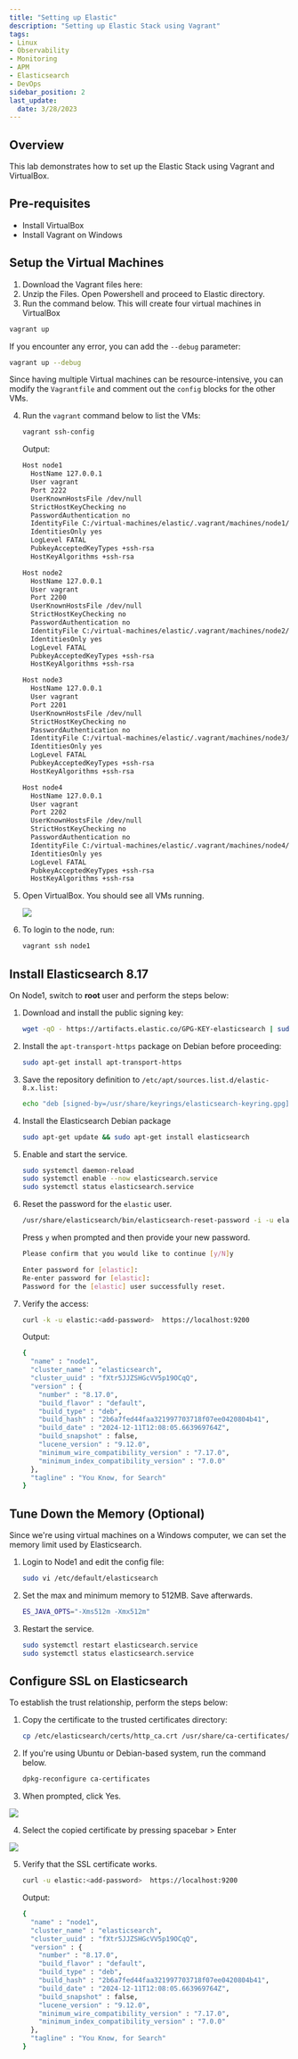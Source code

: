 ```yaml
---
title: "Setting up Elastic"
description: "Setting up Elastic Stack using Vagrant"
tags: 
- Linux
- Observability
- Monitoring 
- APM
- Elasticsearch
- DevOps
sidebar_position: 2
last_update:
  date: 3/28/2023
---
```



## Overview

This lab demonstrates how to set up the Elastic Stack using Vagrant and VirtualBox.  

## Pre-requisites 

- Install VirtualBox 
- Install Vagrant on Windows 

## Setup the Virtual Machines 

1. Download the Vagrant files here:
2. Unzip the Files. Open Powershell and proceed to Elastic directory.
3. Run the command below. This will create four virtual machines in VirtualBox

  ```bash
  vagrant up 
  ```

  If you encounter any error, you can add the `--debug` parameter:

  ```bash
  vagrant up --debug
  ```

  Since having multiple Virtual machines can be resource-intensive, you can modify the `Vagrantfile` and comment out the `config` blocks for the other VMs.

4. Run the `vagrant` command below to list the VMs:

    ```bash
    vagrant ssh-config 
    ```

    Output:

    ```bash
    Host node1
      HostName 127.0.0.1
      User vagrant
      Port 2222
      UserKnownHostsFile /dev/null
      StrictHostKeyChecking no
      PasswordAuthentication no
      IdentityFile C:/virtual-machines/elastic/.vagrant/machines/node1/virtualbox/private_key
      IdentitiesOnly yes
      LogLevel FATAL
      PubkeyAcceptedKeyTypes +ssh-rsa
      HostKeyAlgorithms +ssh-rsa

    Host node2
      HostName 127.0.0.1
      User vagrant
      Port 2200
      UserKnownHostsFile /dev/null
      StrictHostKeyChecking no
      PasswordAuthentication no
      IdentityFile C:/virtual-machines/elastic/.vagrant/machines/node2/virtualbox/private_key
      IdentitiesOnly yes
      LogLevel FATAL
      PubkeyAcceptedKeyTypes +ssh-rsa
      HostKeyAlgorithms +ssh-rsa

    Host node3
      HostName 127.0.0.1
      User vagrant
      Port 2201
      UserKnownHostsFile /dev/null
      StrictHostKeyChecking no
      PasswordAuthentication no
      IdentityFile C:/virtual-machines/elastic/.vagrant/machines/node3/virtualbox/private_key
      IdentitiesOnly yes
      LogLevel FATAL
      PubkeyAcceptedKeyTypes +ssh-rsa
      HostKeyAlgorithms +ssh-rsa

    Host node4
      HostName 127.0.0.1
      User vagrant
      Port 2202
      UserKnownHostsFile /dev/null
      StrictHostKeyChecking no
      PasswordAuthentication no
      IdentityFile C:/virtual-machines/elastic/.vagrant/machines/node4/virtualbox/private_key
      IdentitiesOnly yes
      LogLevel FATAL
      PubkeyAcceptedKeyTypes +ssh-rsa
      HostKeyAlgorithms +ssh-rsa      
    ```

5. Open VirtualBox. You should see all VMs running.

    ![](/img/docs/12152021-vm-setup-virtualbox-vagrant.png)

6. To login to the node, run:

    ```bash
    vagrant ssh node1 
    ```


## Install Elasticsearch 8.17 

On Node1, switch to **root** user and perform the steps below:

1. Download and install the public signing key:

    ```bash
    wget -qO - https://artifacts.elastic.co/GPG-KEY-elasticsearch | sudo gpg --dearmor -o /usr/share/keyrings/elasticsearch-keyring.gpg
    ```

2. Install the `apt-transport-https` package on Debian before proceeding:

    ```bash
    sudo apt-get install apt-transport-https
    ```

3. Save the repository definition to `/etc/apt/sources.list.d/elastic-8.x.list:`

    ```bash
    echo "deb [signed-by=/usr/share/keyrings/elasticsearch-keyring.gpg] https://artifacts.elastic.co/packages/8.x/apt stable main" | sudo tee /etc/apt/sources.list.d/elastic-8.x.list 
    ```
4. Install the Elasticsearch Debian package

    ```bash
    sudo apt-get update && sudo apt-get install elasticsearch 
    ```

5. Enable and start the service.

    ```bash
    sudo systemctl daemon-reload
    sudo systemctl enable --now elasticsearch.service
    sudo systemctl status elasticsearch.service 
    ```

6. Reset the password for the `elastic` user.

    ```bash
    /usr/share/elasticsearch/bin/elasticsearch-reset-password -i -u elastic 
    ```

    Press `y` when prompted and then provide your new password.

    ```bash
    Please confirm that you would like to continue [y/N]y

    Enter password for [elastic]:
    Re-enter password for [elastic]:
    Password for the [elastic] user successfully reset.      
    ```

7. Verify the access:

    ```bash
    curl -k -u elastic:<add-password>  https://localhost:9200
    ```

    Output:

    ```bash
    {
      "name" : "node1",
      "cluster_name" : "elasticsearch",
      "cluster_uuid" : "fXtr5JJZSHGcVV5p19OCqQ",
      "version" : {
        "number" : "8.17.0",
        "build_flavor" : "default",
        "build_type" : "deb",
        "build_hash" : "2b6a7fed44faa321997703718f07ee0420804b41",
        "build_date" : "2024-12-11T12:08:05.663969764Z",
        "build_snapshot" : false,
        "lucene_version" : "9.12.0",
        "minimum_wire_compatibility_version" : "7.17.0",
        "minimum_index_compatibility_version" : "7.0.0"
      },
      "tagline" : "You Know, for Search"
    }
    ```

## Tune Down the Memory (Optional)

Since we're using virtual machines on a Windows computer, we can set the memory limit used by Elasticsearch. 

1. Login to Node1 and edit the config file:

    ```bash
    sudo vi /etc/default/elasticsearch
    ```

2. Set the max and minimum memory to 512MB. Save afterwards.

    ```bash
    ES_JAVA_OPTS="-Xms512m -Xmx512m"
    ```

3. Restart the service.

    ```bash
    sudo systemctl restart elasticsearch.service 
    sudo systemctl status elasticsearch.service 
    ```

## Configure SSL on Elasticsearch

To establish the trust relationship, perform the steps below:

1. Copy the certificate to the trusted certificates directory:

    ```bash
    cp /etc/elasticsearch/certs/http_ca.crt /usr/share/ca-certificates/elastic-ca.crt 
    ```

2. If you're using Ubuntu or Debian-based system, run the command below.

    ```bash
    dpkg-reconfigure ca-certificates
    ```

4.  When prompted, click Yes. 

![](/img/docs/12152024-Observability-elastic-config-ssl.png)

4. Select the copied certificate by pressing spacebar > Enter 

![](/img/docs/12152024-Observability-elastic-config-ssl-2.png)

5. Verify that the SSL certificate works.

    ```bash
    curl -u elastic:<add-password>  https://localhost:9200
    ```

    Output:

    ```bash
    {
      "name" : "node1",
      "cluster_name" : "elasticsearch",
      "cluster_uuid" : "fXtr5JJZSHGcVV5p19OCqQ",
      "version" : {
        "number" : "8.17.0",
        "build_flavor" : "default",
        "build_type" : "deb",
        "build_hash" : "2b6a7fed44faa321997703718f07ee0420804b41",
        "build_date" : "2024-12-11T12:08:05.663969764Z",
        "build_snapshot" : false,
        "lucene_version" : "9.12.0",
        "minimum_wire_compatibility_version" : "7.17.0",
        "minimum_index_compatibility_version" : "7.0.0"
      },
      "tagline" : "You Know, for Search"
    }
    ```